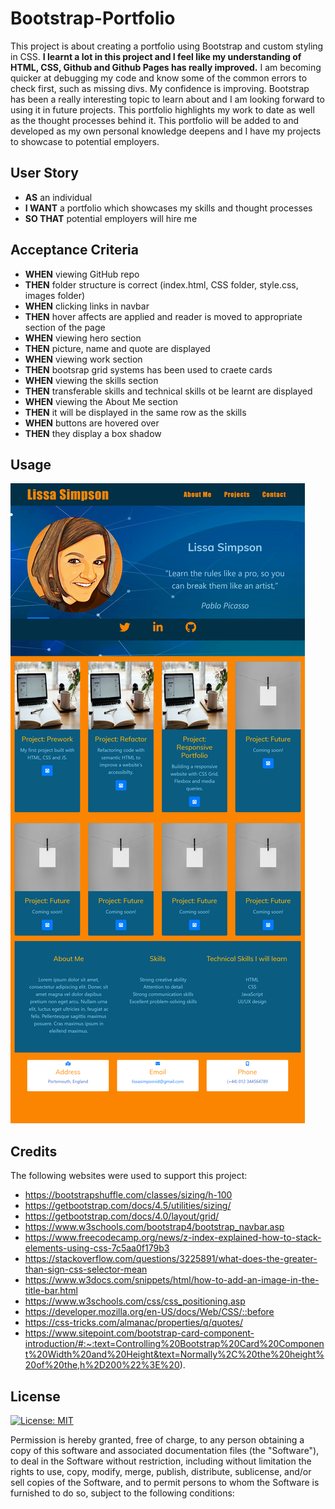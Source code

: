# Bootstrap-Portfolio

This project is about creating a portfolio using Bootstrap and custom styling in CSS.  **I learnt a lot in this project and I feel like my understanding of HTML, CSS, Github and Github Pages has really improved.** I am becoming quicker at debugging my code and know some of the common errors to check first, such as missing divs. My confidence is improving. Bootstrap has been a really interesting topic to learn about and I am looking forward to using it in future projects. This portfolio highlights my work to date as well as the thought processes behind it. This portfolio will be added to and developed as my own personal knowledge deepens and I have my projects to showcase to potential employers.

## User Story

- **AS** an individual
- **I WANT** a portfolio which showcases my skills and thought processes
- **SO THAT** potential employers will hire me

## Acceptance Criteria

- **WHEN** viewing GitHub repo
- **THEN** folder structure is correct (index.html, CSS folder, style.css, images folder)
- **WHEN** clicking links in navbar
- **THEN** hover affects are applied and reader is moved to appropriate section of the page
- **WHEN** viewing hero section
- **THEN** picture, name and quote are displayed
- **WHEN** viewing work section
- **THEN** bootsrap grid systems has been used to craete cards
- **WHEN** viewing the skills section
- **THEN** transferable skills and technical skills ot be learnt are displayed
- **WHEN** viewing the About Me section
- **THEN** it will be displayed in the same row as the skills
- **WHEN** buttons are hovered over
- **THEN** they display a box shadow

## Usage

![alt text](./Images/Website%20Screenshot.png)

## Credits
The following websites were used to support this project:
- https://bootstrapshuffle.com/classes/sizing/h-100
- https://getbootstrap.com/docs/4.5/utilities/sizing/
- https://getbootstrap.com/docs/4.0/layout/grid/
- https://www.w3schools.com/bootstrap4/bootstrap_navbar.asp
- https://www.freecodecamp.org/news/z-index-explained-how-to-stack-elements-using-css-7c5aa0f179b3
- https://stackoverflow.com/questions/3225891/what-does-the-greater-than-sign-css-selector-mean
- https://www.w3docs.com/snippets/html/how-to-add-an-image-in-the-title-bar.html
- https://www.w3schools.com/css/css_positioning.asp
- https://developer.mozilla.org/en-US/docs/Web/CSS/::before
- https://css-tricks.com/almanac/properties/q/quotes/
- https://www.sitepoint.com/bootstrap-card-component-introduction/#:~:text=Controlling%20Bootstrap%20Card%20Component%20Width%20and%20Height&text=Normally%2C%20the%20height%20of%20the,h%2D200%22%3E%20).



## License
[![License: MIT](https://img.shields.io/badge/License-MIT-yellow.svg)](https://opensource.org/licenses/MIT)

Permission is hereby granted, free of charge, to any person obtaining a copy of this software and associated documentation files (the "Software"), to deal in the Software without restriction, including without limitation the rights to use, copy, modify, merge, publish, distribute, sublicense, and/or sell copies of the Software, and to permit persons to whom the Software is furnished to do so, subject to the following conditions:

